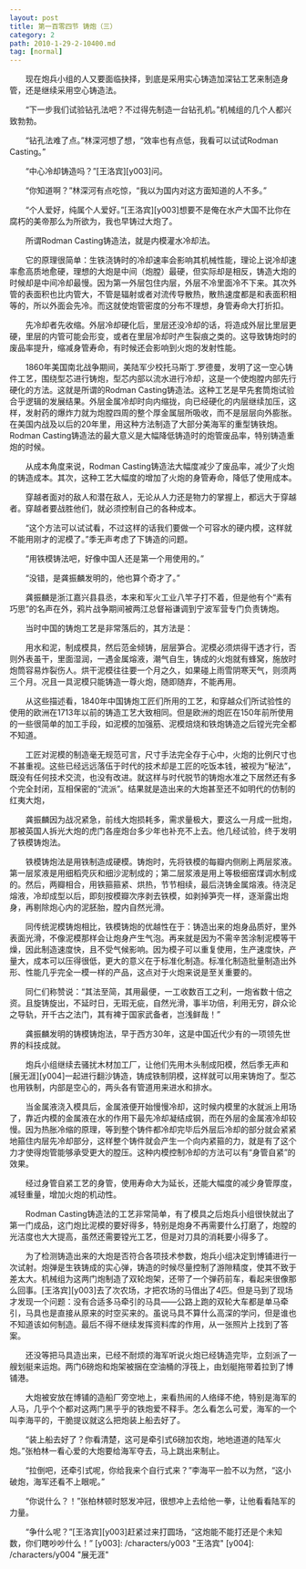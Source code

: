 ```yaml
---
layout: post
title: 第一百零四节 铸炮（三）
category: 2
path: 2010-1-29-2-10400.md
tag: [normal]
---
```


　　现在炮兵小组的人又要面临抉择，到底是采用实心铸造加深钻工艺来制造身管，还是继续采用空心铸造法。

　　“下一步我们试验钻孔法吧？不过得先制造一台钻孔机。”机械组的几个人都兴致勃勃。

　　“钻孔法难了点。”林深河想了想，“效率也有点低，我看可以试试Rodman Casting。”

　　“中心冷却铸造吗？”[王洛宾][y003]问。

　　“你知道啊？”林深河有点吃惊，“我以为国内对这方面知道的人不多。”

　　“个人爱好，纯属个人爱好。”[王洛宾][y003]想要不是俺在水产大国不比你在腐朽的美帝那么为所欲为，我也早铸过大炮了。

　　所谓Rodman Casting铸造法，就是内模灌水冷却法。

　　它的原理很简单：生铁浇铸时的冷却速率会影响其机械性能，理论上说冷却速率愈高质地愈硬，理想的大炮是中间（炮膛）最硬，但实际却是相反，铸造大炮的时候却是中间冷却最慢。因为第一外层包住内层，外层不冷里面冷不下来。其次外管的表面积也比内管大，不管是辐射或者对流传导散热，散热速度都是和表面积相等的，所以外面会先冷。而这就使炮管密度的分布不理想，身管寿命大打折扣。

　　先冷却者先收缩。外层冷却硬化后，里层还没冷却的话，将造成外层比里层更硬，里层的内管可能会形变，或者在里层冷却时产生裂痕之类的。这导致铸炮时的废品率提升，缩减身管寿命，有时候还会影响到火炮的发射性能。

　　1860年美国南北战争期间，美陆军少校托马斯丁.罗德曼，发明了这一空心铸件工艺，围绕型芯进行铸炮，型芯内部以流水进行冷却，这是一个使炮膛内部先行硬化的方法。这就是所谓的Rodman Casting铸造法。这种工艺是早先套筒炮试验合乎逻辑的发展结果。外层金属冷却时向内缩拢，向已经硬化的内层继续加压，这样，发射药的爆炸力就为炮膛四周的整个厚金属层所吸收，而不是层层向外膨胀。在美国内战及以后的20年里，用这种方法制造了大部分美海军的重型铸铁炮。Rodman Casting铸造法的最大意义是大幅降低铸造时的炮管废品率，特别铸造重炮的时候。

　　从成本角度来说，Rodman Casting铸造法大幅度减少了废品率，减少了火炮的铸造成本。其次，这种工艺大幅度的增加了火炮的身管寿命，降低了使用成本。

　　穿越者面对的敌人和潜在敌人，无论从人力还是物力的掌握上，都远大于穿越者。穿越者要战胜他们，就必须控制自己的各种成本。

　　“这个方法可以试试看，不过这样的话我们要做一个可容水的硬内模，这样就不能用刚才的泥模了。”季无声考虑了下铸造的问题。

　　“用铁模铸法吧，好像中国人还是第一个用使用的。”

　　“没错，是龚振麟发明的，他也算个奇才了。”

　　龚振麟是浙江嘉兴县县丞，本来和军火工业八竿子打不着，但是他有个“素有巧思”的名声在外，鸦片战争期间被两江总督裕谦调到宁波军营专门负责铸炮。

　　当时中国的铸炮工艺是非常落后的，其方法是：

　　用水和泥，制成模具，然后范金倾铸，层层笋合。泥模必须烘得干透才行，否则外表虽干，里面湿润，一遇金属熔液，潮气自生，铸成的火炮就有蜂窝，施放时炮筒容易炸裂伤人。烘干泥模往往要一个月之久，如果碰上雨雪阴寒天气，则须两三个月。况且一具泥模只能铸造一尊火炮，随即随弃，不能再用。

　　从这些描述看，1840年中国铸炮工匠们所用的工艺，和穿越众们所试验性的使用的欧洲在1713年以前的铸造工艺大致相同。但是欧洲的炮匠在150年前所使用的一些很简单的加工手段，如泥模的加强筋、泥模焙烧和铁炮铸造之后镗光完全都不知道。

　　工匠对泥模的制造毫无规范可言，尺寸手法完全存于心中，火炮的比例尺寸也不甚重视。这些已经远远落伍于时代的技术却是工匠的吃饭本钱，被视为“秘法”，既没有任何技术交流，也没有改进。就这样与时代脱节的铸炮水准之下居然还有多个完全封闭，互相保密的“流派”。结果就是造出来的大炮甚至还不如明代的仿制的红夷大炮，

　　龚振麟因为战况紧急，前线大炮损耗多，需求量极大，要这么一月成一批炮，那被英国人拆光大炮的虎门各座炮台多少年也补充不上去。他几经试验，终于发明了铁模铸炮法。

　　铁模铸炮法是用铁制造成硬模。铸炮时，先将铁模的每瓣内侧刷上两层浆液。第一层浆液是用细稻壳灰和细沙泥制成的；第二层浆液是用上等极细窑煤调水制成的。然后，两瓣相合，用铁箍箍紧、烘热，节节相续，最后浇铸金属熔液。待浇足熔液，冷却成型以后，即刻按模瓣次序剥去铁模，如剥掉笋壳一样，逐渐露出炮身，再剔除炮心内的泥胚胎，膛内自然光滑。

　　同传统泥模铸炮相比，铁模铸炮的优越性在于：铸造出来的炮身品质好，里外表面光滑，不像泥模那样会让炮身产生气泡。再来就是因为不需辛苦涂制泥模等干燥，因此制造速度快，且不受气候影响。因为模子可以重复使用，生产速度快，产量大，成本可以压得很低，更大的意义在于标准化制造。标准化制造批量制造出外形、性能几乎完全一模一样的产品，这点对于火炮来说是至关重要的。

　　同仁们称赞说：“其法至简，其用最便，一工收数百工之利，一炮省数十倍之资。且旋铸旋出，不延时日，无瑕无疵，自然光滑，事半功倍，利用无穷，辟众论之导轨，开千古之法门，其有裨于国家武备者，岂浅鲜哉！”

　　龚振麟发明的铸模铸炮法，早于西方30年，这是中国近代少有的一项领先世界的科技成就。

　　炮兵小组继续去骚扰木材加工厂，让他们先用木头制成阳模，然后季无声和[展无涯][y004]一起进行翻沙铸造，铸成铁制阴模，这样就可以用来铸炮了。型芯也用铁制，内部是空心的，两头各有管道用来进水和排水。

　　当金属液浇入模具后，金属液便开始慢慢冷却，这时候内模里的水就派上用场了，靠近内模的金属液在水的作用下最先冷却凝结成钢，而在外层的金属液冷却较慢。因为热胀冷缩的原理，等到整个铸件都冷却完毕后外层后冷却的部分就会紧紧地箍住内层先冷却部分，这样整个铸件就会产生一个向内紧箍的力，就是有了这个力才使得炮管能够承受更大的膛压。这种内模控制冷却的方法可以有“身管自紧”的效果。

　　经过身管自紧工艺的身管，使用寿命大为延长，还能大幅度的减少身管厚度，减轻重量，增加火炮的机动性。

　　Rodman Casting铸造法的工艺非常简单，有了模具之后炮兵小组很快就出了第一门成品，这门炮比泥模的要好得多，特别是炮身不再需要什么打磨了，炮膛的光洁度也大大提高，虽然还需要镗光工艺，但是对刀具的消耗要小得多了。

　　为了检测铸造出来的大炮是否符合各项技术参数，炮兵小组决定到博铺进行一次试射。炮弹是生铁铸成的实心弹，铸造的时候尽量控制了游隙精度，使其不致于差太大。机械组为这两门炮制造了双轮炮架，还带了一个弹药前车，看起来很像那么回事。[王洛宾][y003]去了次农场，才把农场的马借出了4匹。但是马到了现场才发现一个问题：没有合适多马牵引的马具——公路上跑的双轮大车都是单马牵引，马具也是直接从原来的时空买来的。虽说马具不算什么高深的学问，但是谁也不知道该如何制造。最后不得不继续发挥资料库的作用，从一张照片上找到了答案。

　　还没等把马具造出来，已经不耐烦的海军听说火炮已经铸造完毕，立刻派了一艘划艇来运炮。两门6磅炮和炮架被捆在空油桶的浮筏上，由划艇拖带着拉到了博铺港。

　　大炮被安放在博铺的造船厂旁空地上，来看热闹的人络绎不绝，特别是海军的人马，几乎个个都对这两门黑乎乎的铁炮爱不释手。怎么看怎么可爱，海军的一个叫李海平的，干脆提议就这么把炮装上船去好了。

　　“装上船去好了？你看清楚，这可是牵引式6磅加农炮，地地道道的陆军火炮。”张柏林一看心爱的大炮要给海军夺去，马上跳出来制止。

　　“拉倒吧，还牵引式呢，你给我来个自行式来？”李海平一脸不以为然，“这小破炮，海军还看不上眼呢。”

　　“你说什么？！”张柏林顿时怒发冲冠，很想冲上去给他一拳，让他看看陆军的力量。

　　“争什么呢？”[王洛宾][y003]赶紧过来打圆场，“这炮能不能打还是个未知数，你们瞎吵吵什么！”
[y003]: /characters/y003 "王洛宾"
[y004]: /characters/y004 "展无涯"
